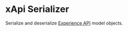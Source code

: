 xApi Serializer
===============

Serialize and deserialize [Experience API](https://github.com/adlnet/xAPI-Spec/blob/master/xAPI.md)
model objects.
